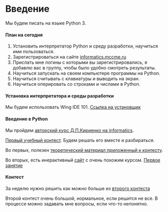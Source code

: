 # Введение

Мы будем писать на языке Python 3. 

#### План на сегодня

1) Установить интерпретатор Python и среду разработки, научиться ими пользоваться.
2) Зарегистрироваться на сайте [informatics.mccme.ru](http://informatics.mccme.ru)
3) Прислать мне логины с которыми вы зарегистрировались, я добавлю вас в группу, чтобы было удобно смотреть результаты.
4) Научиться запускать на своем компьютере программы на Python.
5) Научиться считывать с клавиатуры и выводить на экран.
6) Научиться оперировать со строками и числами в Python.

#### Установка интерпретатора и среды разработки
Мы будем использовать Wing IDE 101. [Ссылка на установщик](https://wingware.com/downloads/wingide-101)

#### Введение в Python
Мы пройдем [авторский курс Д.П.Кириенко на informatics](https://informatics.mccme.ru/course/view.php?id=156).

[Первый учебный контест](https://informatics.mccme.ru/mod/statements/view.php?id=3290). Будем решать его вместе и разбираться.

Во первых, полезен [теоретический материал приложенный к контесту](https://informatics.mccme.ru/mod/book/view.php?id=3912).

Во вторых, есть инерактивный [сайт](http://pythontutor.ru) с очень похожим курсом. [Первое занятие](http://pythontutor.ru/lessons/inout_and_arithmetic_operations/)

#### Контест 
За неделю нужно решить как можно больше из [второго контеста](https://informatics.mccme.ru/mod/statements/view3.php?id=3309&chapterid=3476)

Второй контест очень большой, нормальное, если решится не все. В процессе можно задавать мне вопросы, если что-то непонятно.
